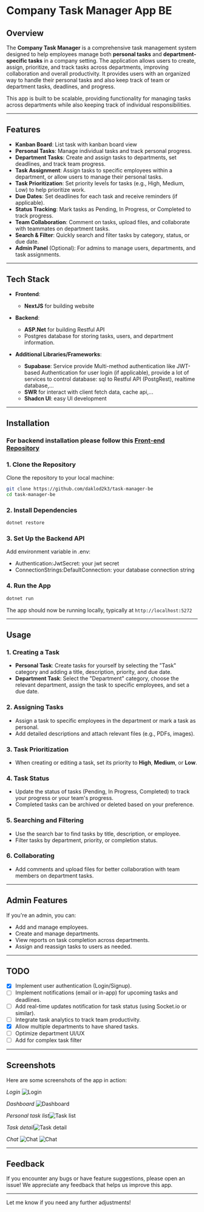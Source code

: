 # Company Task Manager App BE

## Overview

The **Company Task Manager** is a comprehensive task management system designed to help employees manage both **personal tasks** and **department-specific tasks** in a company setting. The application allows users to create, assign, prioritize, and track tasks across departments, improving collaboration and overall productivity. It provides users with an organized way to handle their personal tasks and also keep track of team or department tasks, deadlines, and progress.

This app is built to be scalable, providing functionality for managing tasks across departments while also keeping track of individual responsibilities.

---

## Features

- **Kanban Board**: List task with kanban board view
- **Personal Tasks**: Manage individual tasks and track personal progress.
- **Department Tasks**: Create and assign tasks to departments, set deadlines, and track team progress.
- **Task Assignment**: Assign tasks to specific employees within a department, or allow users to manage their personal tasks.
- **Task Prioritization**: Set priority levels for tasks (e.g., High, Medium, Low) to help prioritize work.
- **Due Dates**: Set deadlines for each task and receive reminders (if applicable).
- **Status Tracking**: Mark tasks as Pending, In Progress, or Completed to track progress.
- **Team Collaboration**: Comment on tasks, upload files, and collaborate with teammates on department tasks.
- **Search & Filter**: Quickly search and filter tasks by category, status, or due date.
- **Admin Panel** (Optional): For admins to manage users, departments, and task assignments.

---

## Tech Stack

- **Frontend**:

  - **NextJS** for building website

- **Backend**:

  - **ASP.Net** for building Restful API
  - Postgres database for storing tasks, users, and department information.

- **Additional Libraries/Frameworks**:

  - **Supabase**: Service provide Multi-method authentication like JWT-based Authentication for user login (if applicable), provide a lot of services to control database: sql to Restful API (PostgRest), realtime database,...
  - **SWR** for interact with client fetch data, cache api,...
  - **Shadcn UI**: easy UI development

---

## Installation

### For backend installation please follow this [Front-end Repository](https://github.com/daklod2k3/task-manager-fe)

### 1. Clone the Repository

Clone the repository to your local machine:

```bash
git clone https://github.com/daklod2k3/task-manager-be
cd task-manager-be
```

### 2. Install Dependencies

```bash
dotnet restore
```

### 3. Set Up the Backend API

Add environment variable in .env:

- Authentication:JwtSecret: your jwt secret
- ConnectionStrings:DefaultConnection: your database connection string

### 4. Run the App

```bash
dotnet run
```

The app should now be running locally, typically at `http://localhost:5272`

---

## Usage

### 1. **Creating a Task**

- **Personal Task**: Create tasks for yourself by selecting the "Task" category and adding a title, description, priority, and due date.
- **Department Task**: Select the "Department" category, choose the relevant department, assign the task to specific employees, and set a due date.

### 2. **Assigning Tasks**

- Assign a task to specific employees in the department or mark a task as personal.
- Add detailed descriptions and attach relevant files (e.g., PDFs, images).

### 3. **Task Prioritization**

- When creating or editing a task, set its priority to **High**, **Medium**, or **Low**.

### 4. **Task Status**

- Update the status of tasks (Pending, In Progress, Completed) to track your progress or your team's progress.
- Completed tasks can be archived or deleted based on your preference.

### 5. **Searching and Filtering**

- Use the search bar to find tasks by title, description, or employee.
- Filter tasks by department, priority, or completion status.

### 6. **Collaborating**

- Add comments and upload files for better collaboration with team members on department tasks.

---

## Admin Features

If you're an admin, you can:

- Add and manage employees.
- Create and manage departments.
- View reports on task completion across departments.
- Assign and reassign tasks to users as needed.

---

## TODO

- [x] Implement user authentication (Login/Signup).
- [ ] Implement notifications (email or in-app) for upcoming tasks and deadlines.
- [ ] Add real-time updates notification for task status (using Socket.io or similar).
- [ ] Integrate task analytics to track team productivity.
- [x] Allow multiple departments to have shared tasks.
- [ ] Optimize department UI/UX
- [ ] Add for complex task filter

---

## Screenshots

Here are some screenshots of the app in action:

_Login_
![Login](./screenshots/login.png)

_Dashboard_
![Dashboard](./screenshots/dashboard.png)

_Personal task list_![Task list](./screenshots/task-list.png)

_Task detail_![Task detail](./screenshots/task-detail.png)

_Chat_
![Chat](./screenshots/chat-channel.png)
![Chat](./screenshots/chat-direct.png)

---

## Feedback

If you encounter any bugs or have feature suggestions, please open an issue! We appreciate any feedback that helps us improve this app.

---

Let me know if you need any further adjustments!
